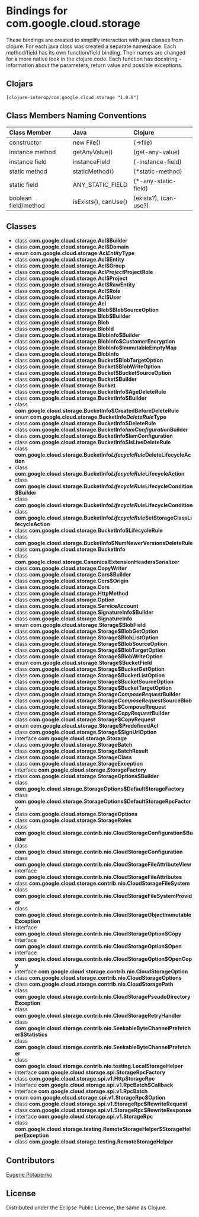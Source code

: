 # Bindings for com.google.cloud.storage

These bindings are created to simplify interaction with java classes from clojure.
For each java class was created a separate namespace.
Each method/field has its own function/field binding.
Their names are changed for a more native look in the clojure code. Each function has docstring - information about the parameters, return value and possible exceptions.

## Clojars

```
[clojure-interop/com.google.cloud.storage "1.0.0"]
```

## Class Members Naming Conventions

| Class Member | Java | Clojure |
|:--|:--|:--|
| constructor | new File() | (->file) |
| instance method | getAnyValue() | (get-any-value) |
| instance field | instanceField | (-instance-field) |
| static method | staticMethod() | (*static-method) |
| static field | ANY_STATIC_FIELD | (*-any-static-field) |
| boolean field/method | isExists(), canUse() | (exists?), (can-use?) |

## Classes

- class **com.google.cloud.storage.Acl$Builder**
- class **com.google.cloud.storage.Acl$Domain**
- enum **com.google.cloud.storage.Acl$Entity$Type**
- class **com.google.cloud.storage.Acl$Entity**
- class **com.google.cloud.storage.Acl$Group**
- class **com.google.cloud.storage.Acl$Project$ProjectRole**
- class **com.google.cloud.storage.Acl$Project**
- class **com.google.cloud.storage.Acl$RawEntity**
- class **com.google.cloud.storage.Acl$Role**
- class **com.google.cloud.storage.Acl$User**
- class **com.google.cloud.storage.Acl**
- class **com.google.cloud.storage.Blob$BlobSourceOption**
- class **com.google.cloud.storage.Blob$Builder**
- class **com.google.cloud.storage.Blob**
- class **com.google.cloud.storage.BlobId**
- class **com.google.cloud.storage.BlobInfo$Builder**
- class **com.google.cloud.storage.BlobInfo$CustomerEncryption**
- class **com.google.cloud.storage.BlobInfo$ImmutableEmptyMap**
- class **com.google.cloud.storage.BlobInfo**
- class **com.google.cloud.storage.Bucket$BlobTargetOption**
- class **com.google.cloud.storage.Bucket$BlobWriteOption**
- class **com.google.cloud.storage.Bucket$BucketSourceOption**
- class **com.google.cloud.storage.Bucket$Builder**
- class **com.google.cloud.storage.Bucket**
- class **com.google.cloud.storage.BucketInfo$AgeDeleteRule**
- class **com.google.cloud.storage.BucketInfo$Builder**
- class **com.google.cloud.storage.BucketInfo$CreatedBeforeDeleteRule**
- enum **com.google.cloud.storage.BucketInfo$DeleteRule$Type**
- class **com.google.cloud.storage.BucketInfo$DeleteRule**
- class **com.google.cloud.storage.BucketInfo$IamConfiguration$Builder**
- class **com.google.cloud.storage.BucketInfo$IamConfiguration**
- class **com.google.cloud.storage.BucketInfo$IsLiveDeleteRule**
- class **com.google.cloud.storage.BucketInfo$LifecycleRule$DeleteLifecycleAction**
- class **com.google.cloud.storage.BucketInfo$LifecycleRule$LifecycleAction**
- class **com.google.cloud.storage.BucketInfo$LifecycleRule$LifecycleCondition$Builder**
- class **com.google.cloud.storage.BucketInfo$LifecycleRule$LifecycleCondition**
- class **com.google.cloud.storage.BucketInfo$LifecycleRule$SetStorageClassLifecycleAction**
- class **com.google.cloud.storage.BucketInfo$LifecycleRule**
- class **com.google.cloud.storage.BucketInfo$NumNewerVersionsDeleteRule**
- class **com.google.cloud.storage.BucketInfo**
- class **com.google.cloud.storage.CanonicalExtensionHeadersSerializer**
- class **com.google.cloud.storage.CopyWriter**
- class **com.google.cloud.storage.Cors$Builder**
- class **com.google.cloud.storage.Cors$Origin**
- class **com.google.cloud.storage.Cors**
- class **com.google.cloud.storage.HttpMethod**
- class **com.google.cloud.storage.Option**
- class **com.google.cloud.storage.ServiceAccount**
- class **com.google.cloud.storage.SignatureInfo$Builder**
- class **com.google.cloud.storage.SignatureInfo**
- enum **com.google.cloud.storage.Storage$BlobField**
- class **com.google.cloud.storage.Storage$BlobGetOption**
- class **com.google.cloud.storage.Storage$BlobListOption**
- class **com.google.cloud.storage.Storage$BlobSourceOption**
- class **com.google.cloud.storage.Storage$BlobTargetOption**
- class **com.google.cloud.storage.Storage$BlobWriteOption**
- enum **com.google.cloud.storage.Storage$BucketField**
- class **com.google.cloud.storage.Storage$BucketGetOption**
- class **com.google.cloud.storage.Storage$BucketListOption**
- class **com.google.cloud.storage.Storage$BucketSourceOption**
- class **com.google.cloud.storage.Storage$BucketTargetOption**
- class **com.google.cloud.storage.Storage$ComposeRequest$Builder**
- class **com.google.cloud.storage.Storage$ComposeRequest$SourceBlob**
- class **com.google.cloud.storage.Storage$ComposeRequest**
- class **com.google.cloud.storage.Storage$CopyRequest$Builder**
- class **com.google.cloud.storage.Storage$CopyRequest**
- enum **com.google.cloud.storage.Storage$PredefinedAcl**
- class **com.google.cloud.storage.Storage$SignUrlOption**
- interface **com.google.cloud.storage.Storage**
- class **com.google.cloud.storage.StorageBatch**
- class **com.google.cloud.storage.StorageBatchResult**
- class **com.google.cloud.storage.StorageClass**
- class **com.google.cloud.storage.StorageException**
- interface **com.google.cloud.storage.StorageFactory**
- class **com.google.cloud.storage.StorageOptions$Builder**
- class **com.google.cloud.storage.StorageOptions$DefaultStorageFactory**
- class **com.google.cloud.storage.StorageOptions$DefaultStorageRpcFactory**
- class **com.google.cloud.storage.StorageOptions**
- class **com.google.cloud.storage.StorageRoles**
- class **com.google.cloud.storage.contrib.nio.CloudStorageConfiguration$Builder**
- class **com.google.cloud.storage.contrib.nio.CloudStorageConfiguration**
- class **com.google.cloud.storage.contrib.nio.CloudStorageFileAttributeView**
- interface **com.google.cloud.storage.contrib.nio.CloudStorageFileAttributes**
- class **com.google.cloud.storage.contrib.nio.CloudStorageFileSystem**
- class **com.google.cloud.storage.contrib.nio.CloudStorageFileSystemProvider**
- class **com.google.cloud.storage.contrib.nio.CloudStorageObjectImmutableException**
- interface **com.google.cloud.storage.contrib.nio.CloudStorageOption$Copy**
- interface **com.google.cloud.storage.contrib.nio.CloudStorageOption$Open**
- interface **com.google.cloud.storage.contrib.nio.CloudStorageOption$OpenCopy**
- interface **com.google.cloud.storage.contrib.nio.CloudStorageOption**
- class **com.google.cloud.storage.contrib.nio.CloudStorageOptions**
- class **com.google.cloud.storage.contrib.nio.CloudStoragePath**
- class **com.google.cloud.storage.contrib.nio.CloudStoragePseudoDirectoryException**
- class **com.google.cloud.storage.contrib.nio.CloudStorageRetryHandler**
- class **com.google.cloud.storage.contrib.nio.SeekableByteChannelPrefetcher$Statistics**
- class **com.google.cloud.storage.contrib.nio.SeekableByteChannelPrefetcher**
- class **com.google.cloud.storage.contrib.nio.testing.LocalStorageHelper**
- interface **com.google.cloud.storage.spi.StorageRpcFactory**
- class **com.google.cloud.storage.spi.v1.HttpStorageRpc**
- interface **com.google.cloud.storage.spi.v1.RpcBatch$Callback**
- interface **com.google.cloud.storage.spi.v1.RpcBatch**
- enum **com.google.cloud.storage.spi.v1.StorageRpc$Option**
- class **com.google.cloud.storage.spi.v1.StorageRpc$RewriteRequest**
- class **com.google.cloud.storage.spi.v1.StorageRpc$RewriteResponse**
- interface **com.google.cloud.storage.spi.v1.StorageRpc**
- class **com.google.cloud.storage.testing.RemoteStorageHelper$StorageHelperException**
- class **com.google.cloud.storage.testing.RemoteStorageHelper**

## Contributors

[Eugene Potapenko](https://github.com/potapenko/)

## License

Distributed under the Eclipse Public License, the same as Clojure.
